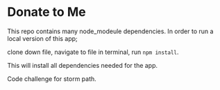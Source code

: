 # Donate to Me

This repo contains many node_modeule dependencies. In order to run a local version of this app;

clone down file, 
navigate to file in terminal, 
run ```npm install```. 

This will install all dependencies needed for the app.

Code challenge for storm path.  
